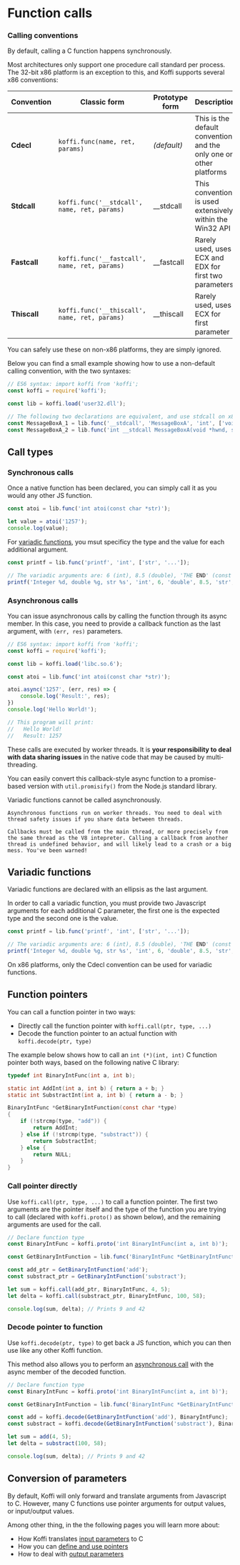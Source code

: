 # Function calls

### Calling conventions

By default, calling a C function happens synchronously.

Most architectures only support one procedure call standard per process. The 32-bit x86 platform is an exception to this, and Koffi supports several x86 conventions:

 Convention   | Classic form                                  | Prototype form | Description
------------- | --------------------------------------------- | -------------- | -------------------------------------------------------------------
 **Cdecl**    | `koffi.func(name, ret, params)`               | _(default)_    | This is the default convention, and the only one on other platforms
 **Stdcall**  | `koffi.func('__stdcall', name, ret, params)`  | __stdcall      | This convention is used extensively within the Win32 API
 **Fastcall** | `koffi.func('__fastcall', name, ret, params)` | __fastcall     | Rarely used, uses ECX and EDX for first two parameters
 **Thiscall** | `koffi.func('__thiscall', name, ret, params)` | __thiscall     | Rarely used, uses ECX for first parameter

You can safely use these on non-x86 platforms, they are simply ignored.

Below you can find a small example showing how to use a non-default calling convention, with the two syntaxes:

```js
// ES6 syntax: import koffi from 'koffi';
const koffi = require('koffi');

const lib = koffi.load('user32.dll');

// The following two declarations are equivalent, and use stdcall on x86 (and the default ABI on other platforms)
const MessageBoxA_1 = lib.func('__stdcall', 'MessageBoxA', 'int', ['void *', 'str', 'str', 'uint']);
const MessageBoxA_2 = lib.func('int __stdcall MessageBoxA(void *hwnd, str text, str caption, uint type)');
```

## Call types

### Synchronous calls

Once a native function has been declared, you can simply call it as you would any other JS function.

```js
const atoi = lib.func('int atoi(const char *str)');

let value = atoi('1257');
console.log(value);
```

For [variadic functions](functions.md#variadic-functions), you msut specificy the type and the value for each additional argument.

```js
const printf = lib.func('printf', 'int', ['str', '...']);

// The variadic arguments are: 6 (int), 8.5 (double), 'THE END' (const char *)
printf('Integer %d, double %g, str %s', 'int', 6, 'double', 8.5, 'str', 'THE END');
```

### Asynchronous calls

You can issue asynchronous calls by calling the function through its async member. In this case, you need to provide a callback function as the last argument, with `(err, res)` parameters.

```js
// ES6 syntax: import koffi from 'koffi';
const koffi = require('koffi');

const lib = koffi.load('libc.so.6');

const atoi = lib.func('int atoi(const char *str)');

atoi.async('1257', (err, res) => {
    console.log('Result:', res);
})
console.log('Hello World!');

// This program will print:
//   Hello World!
//   Result: 1257
```

These calls are executed by worker threads. It is **your responsibility to deal with data sharing issues** in the native code that may be caused by multi-threading.

You can easily convert this callback-style async function to a promise-based version with `util.promisify()` from the Node.js standard library.

Variadic functions cannot be called asynchronously.

```{warning}
Asynchronous functions run on worker threads. You need to deal with thread safety issues if you share data between threads.

Callbacks must be called from the main thread, or more precisely from the same thread as the V8 intepreter. Calling a callback from another thread is undefined behavior, and will likely lead to a crash or a big mess. You've been warned!
```

## Variadic functions

Variadic functions are declared with an ellipsis as the last argument.

In order to call a variadic function, you must provide two Javascript arguments for each additional C parameter, the first one is the expected type and the second one is the value.

```js
const printf = lib.func('printf', 'int', ['str', '...']);

// The variadic arguments are: 6 (int), 8.5 (double), 'THE END' (const char *)
printf('Integer %d, double %g, str %s', 'int', 6, 'double', 8.5, 'str', 'THE END');
```

On x86 platforms, only the Cdecl convention can be used for variadic functions.

## Function pointers

You can call a function pointer in two ways:

- Directly call the function pointer with `koffi.call(ptr, type, ...)`
- Decode the function pointer to an actual function with `koffi.decode(ptr, type)`

The example below shows how to call an `int (*)(int, int)` C function pointer both ways, based on the following native C library:

```c
typedef int BinaryIntFunc(int a, int b);

static int AddInt(int a, int b) { return a + b; }
static int SubstractInt(int a, int b) { return a - b; }

BinaryIntFunc *GetBinaryIntFunction(const char *type)
{
    if (!strcmp(type, "add")) {
        return AddInt;
    } else if (!strcmp(type, "substract")) {
        return SubstractInt;
    } else {
        return NULL;
    }
}
```

### Call pointer directly

Use `koffi.call(ptr, type, ...)` to call a function pointer. The first two arguments are the pointer itself and the type of the function you are trying to call (declared with `koffi.proto()` as shown below), and the remaining arguments are used for the call.

```js
// Declare function type
const BinaryIntFunc = koffi.proto('int BinaryIntFunc(int a, int b)');

const GetBinaryIntFunction = lib.func('BinaryIntFunc *GetBinaryIntFunction(const char *name)');

const add_ptr = GetBinaryIntFunction('add');
const substract_ptr = GetBinaryIntFunction('substract');

let sum = koffi.call(add_ptr, BinaryIntFunc, 4, 5);
let delta = koffi.call(substract_ptr, BinaryIntFunc, 100, 58);

console.log(sum, delta); // Prints 9 and 42
```

### Decode pointer to function

Use `koffi.decode(ptr, type)` to get back a JS function, which you can then use like any other Koffi function.

This method also allows you to perform an [asynchronous call](#asynchronous-calls) with the async member of the decoded function.

```js
// Declare function type
const BinaryIntFunc = koffi.proto('int BinaryIntFunc(int a, int b)');

const GetBinaryIntFunction = lib.func('BinaryIntFunc *GetBinaryIntFunction(const char *name)');

const add = koffi.decode(GetBinaryIntFunction('add'), BinaryIntFunc);
const substract = koffi.decode(GetBinaryIntFunction('substract'), BinaryIntFunc);

let sum = add(4, 5);
let delta = substract(100, 58);

console.log(sum, delta); // Prints 9 and 42
```

## Conversion of parameters

By default, Koffi will only forward and translate arguments from Javascript to C. However, many C functions use pointer arguments for output values, or input/output values.

Among other thing, in the the following pages you will learn more about:

- How Koffi translates [input parameters](input.md) to C
- How you can [define and use pointers](pointers.md)
- How to deal with [output parameters](output.md)
